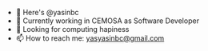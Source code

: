 - 👋 Here's @yasinbc
- 🌱 Currently working in CEMOSA as Software Developer
- 💞️ Looking for computing hapiness
- 📫 How to reach me: yasyasinbc@gmail.com

<!---
yasinbc/yasinbc is a ✨ special ✨ repository because its `README.md` (this file) appears on your GitHub profile.
You can click the Preview link to take a look at your changes.
--->
